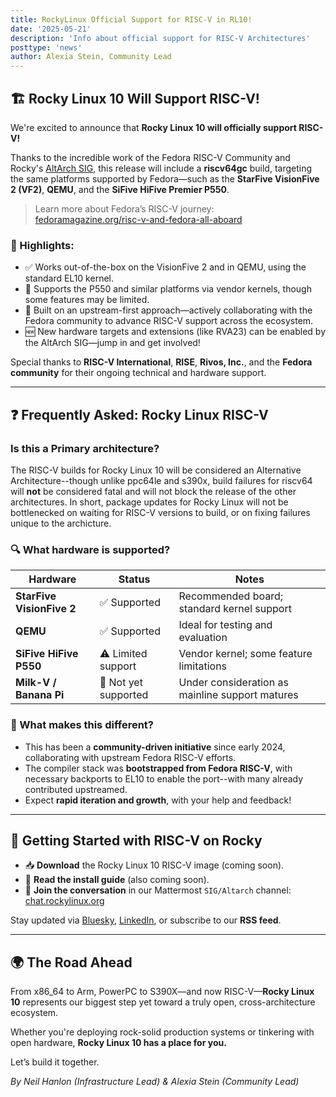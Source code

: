```yaml
---
title: RockyLinux Official Support for RISC-V in RL10!
date: '2025-05-21'
description: 'Info about official support for RISC-V Architectures'
posttype: 'news'
author: Alexia Stein, Community Lead
---
```


## 🏗️ Rocky Linux 10 Will Support RISC-V!

We're excited to announce that **Rocky Linux 10 will officially support RISC-V!**

Thanks to the incredible work of the Fedora RISC-V Community and Rocky's [AltArch SIG](https://chat.rockylinux.org), this release will include a **riscv64gc** build, targeting the same platforms supported by Fedora—such as the **StarFive VisionFive 2 (VF2)**, **QEMU**, and the **SiFive HiFive Premier P550**.

> Learn more about Fedora’s RISC-V journey:  
> [fedoramagazine.org/risc-v-and-fedora-all-aboard](https://fedoramagazine.org/risc-v-and-fedora-all-aboard/)

### 🔧 Highlights:

- ✅ Works out-of-the-box on the VisionFive 2 and in QEMU, using the standard EL10 kernel.
- 🧩 Supports the P550 and similar platforms via vendor kernels, though some features may be limited.
- 🧬 Built on an upstream-first approach—actively collaborating with the Fedora community to advance RISC-V support across the ecosystem.
- 🆕 New hardware targets and extensions (like RVA23) can be enabled by the AltArch SIG—jump in and get involved!

Special thanks to **RISC-V International**, **RISE**, **Rivos, Inc.**, and the **Fedora community** for their ongoing technical and hardware support.

---

## ❓ Frequently Asked: Rocky Linux RISC-V

### Is this a Primary architecture?

The RISC-V builds for Rocky Linux 10 will be considered an Alternative Architecture--though unlike ppc64le and s390x, build failures for riscv64 will **not** be considered fatal and will not block the release of the other architectures. In short, package updates for Rocky Linux will not be bottlenecked on waiting for RISC-V versions to build, or on fixing failures unique to the archicture.

### 🔍 What hardware is supported?

| Hardware                     | Status                       | Notes                                               |
|------------------------------|------------------------------|-----------------------------------------------------|
| **StarFive VisionFive 2**    | ✅ Supported                 | Recommended board; standard kernel support          |
| **QEMU**                     | ✅ Supported                 | Ideal for testing and evaluation                    |
| **SiFive HiFive P550**       | ⚠️ Limited support           | Vendor kernel;  some feature limitations             |
| **Milk-V / Banana Pi**       | 🚧 Not yet supported         | Under consideration as mainline support matures     |

### 🌟 What makes this different?

- This has been a **community-driven initiative** since early 2024, collaborating with upstream Fedora RISC-V efforts. 
- The compiler stack was **bootstrapped from Fedora RISC-V**, with necessary backports to EL10 to enable the port--with many already contributed upstreamed.
- Expect **rapid iteration and growth**, with your help and feedback!

---

## 🧭 Getting Started with RISC-V on Rocky

- 📥 **Download** the Rocky Linux 10 RISC-V image (coming soon).
- 📘 **Read the install guide** (also coming soon).
- 💬 **Join the conversation** in our Mattermost `SIG/Altarch` channel:  
  [chat.rockylinux.org](https://chat.rockylinux.org)

Stay updated via [Bluesky](https://bsky.app/profile/rockylinux.bsky.social), [LinkedIn](https://www.linkedin.com/company/rocky-linux), or subscribe to our **RSS feed**.

---

## 🌍 The Road Ahead

From x86_64 to Arm, PowerPC to S390X—and now RISC-V—**Rocky Linux 10** represents our biggest step yet toward a truly open, cross-architecture ecosystem.

Whether you're deploying rock-solid production systems or tinkering with open hardware, **Rocky Linux 10 has a place for you.**

Let’s build it together.

*By Neil Hanlon (Infrastructure Lead) & Alexia Stein (Community Lead)*

